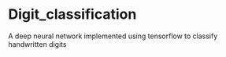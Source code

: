 # Digit_classification
A deep neural network implemented using tensorflow to classify handwritten digits
